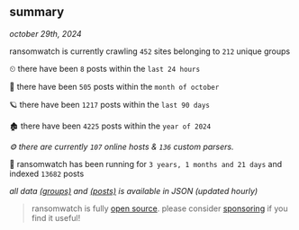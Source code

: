 
## summary
_october 29th, 2024_

ransomwatch is currently crawling `452` sites belonging to `212` unique groups

⏲ there have been `8` posts within the `last 24 hours`

🦈 there have been `505` posts within the `month of october`

🪐 there have been `1217` posts within the `last 90 days`

🏚 there have been `4225` posts within the `year of 2024`

_⚙️ there are currently `107` online hosts & `136` custom parsers._

🦕 ransomwatch has been running for `3 years, 1 months and 21 days` and indexed `13682` posts

_all data  [(groups)](http://ransomwhat.telemetry.ltd/groups) and [(posts)](http://ransomwhat.telemetry.ltd/posts) is available in JSON (updated hourly)_

> ransomwatch is fully [open source](https://github.com/joshhighet/ransomwatch#ransomwatch--). please consider [sponsoring](https://github.com/sponsors/joshhighet) if you find it useful!

